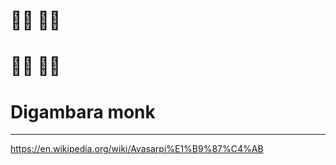  



#  🧘‍♀️  🧘‍♂️ 

#  👩‍🦲 👨‍🦲


# Digambara monk



--------


https://en.wikipedia.org/wiki/Avasarpi%E1%B9%87%C4%AB
